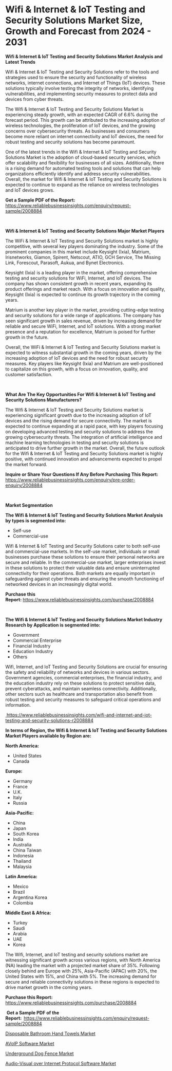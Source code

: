 <p><h1>Wifi & Internet & IoT Testing and Security Solutions Market Size, Growth and Forecast from 2024 - 2031</h1></p><p><strong>Wifi & Internet & IoT Testing and Security Solutions Market Analysis and Latest Trends</strong></p>
<p><p>Wifi & Internet & IoT Testing and Security Solutions refer to the tools and strategies used to ensure the security and functionality of wireless networks, internet connections, and Internet of Things (IoT) devices. These solutions typically involve testing the integrity of networks, identifying vulnerabilities, and implementing security measures to protect data and devices from cyber threats.</p><p>The Wifi & Internet & IoT Testing and Security Solutions Market is experiencing steady growth, with an expected CAGR of 6.6% during the forecast period. This growth can be attributed to the increasing adoption of wireless technologies, the proliferation of IoT devices, and the growing concerns over cybersecurity threats. As businesses and consumers become more reliant on internet connectivity and IoT devices, the need for robust testing and security solutions has become paramount.</p><p>One of the latest trends in the Wifi & Internet & IoT Testing and Security Solutions Market is the adoption of cloud-based security services, which offer scalability and flexibility for businesses of all sizes. Additionally, there is a rising demand for automated testing tools and solutions that can help organizations efficiently identify and address security vulnerabilities. Overall, the market for Wifi & Internet & IoT Testing and Security Solutions is expected to continue to expand as the reliance on wireless technologies and IoT devices grows.</p></p>
<p><strong>Get a Sample PDF of the Report:&nbsp;</strong> <a href="https://www.reliablebusinessinsights.com/enquiry/request-sample/2008884">https://www.reliablebusinessinsights.com/enquiry/request-sample/2008884</a></p>
<p>&nbsp;</p>
<p><strong>Wifi & Internet & IoT Testing and Security Solutions Major Market Players</strong></p>
<p><p>The WiFi & Internet & IoT Testing and Security Solutions market is highly competitive, with several key players dominating the industry. Some of the prominent companies in this market include Keysight (Ixia), Matrium, Irisnetworks, Giamon, Spirent, Netscout, ATIO, GCH Service, The Missing Link, Forescout, Parasoft, Aukua, and Bynet Electronics.</p><p>Keysight (Ixia) is a leading player in the market, offering comprehensive testing and security solutions for WiFi, Internet, and IoT devices. The company has shown consistent growth in recent years, expanding its product offerings and market reach. With a focus on innovation and quality, Keysight (Ixia) is expected to continue its growth trajectory in the coming years.</p><p>Matrium is another key player in the market, providing cutting-edge testing and security solutions for a wide range of applications. The company has seen significant growth in sales revenue, driven by increasing demand for reliable and secure WiFi, Internet, and IoT solutions. With a strong market presence and a reputation for excellence, Matrium is poised for further growth in the future.</p><p>Overall, the WiFi & Internet & IoT Testing and Security Solutions market is expected to witness substantial growth in the coming years, driven by the increasing adoption of IoT devices and the need for robust security measures. Key players like Keysight (Ixia) and Matrium are well-positioned to capitalize on this growth, with a focus on innovation, quality, and customer satisfaction.</p></p>
<p>&nbsp;</p>
<p><strong>What Are The Key Opportunities For Wifi & Internet & IoT Testing and Security Solutions Manufacturers?</strong></p>
<p><p>The Wifi & Internet & IoT Testing and Security Solutions market is experiencing significant growth due to the increasing adoption of IoT devices and the rising demand for secure connectivity. The market is expected to continue expanding at a rapid pace, with key players focusing on developing advanced testing and security solutions to address the growing cybersecurity threats. The integration of artificial intelligence and machine learning technologies in testing and security solutions is anticipated to drive further growth in the market. Overall, the future outlook for the Wifi & Internet & IoT Testing and Security Solutions market is highly positive, with continued innovation and advancements expected to propel the market forward.</p></p>
<p><strong>Inquire or Share Your Questions If Any Before Purchasing This Report:</strong> <a href="https://www.reliablebusinessinsights.com/enquiry/pre-order-enquiry/2008884">https://www.reliablebusinessinsights.com/enquiry/pre-order-enquiry/2008884</a></p>
<p>&nbsp;</p>
<p><strong>Market Segmentation</strong></p>
<p><strong>The Wifi & Internet & IoT Testing and Security Solutions Market Analysis by types is segmented into:</strong></p>
<p><ul><li>Self-use</li><li>Commercial-use</li></ul></p>
<p><p>Wifi & Internet & IoT Testing and Security Solutions cater to both self-use and commercial-use markets. In the self-use market, individuals or small businesses purchase these solutions to ensure their personal networks are secure and reliable. In the commercial-use market, larger enterprises invest in these solutions to protect their valuable data and ensure uninterrupted connectivity for their operations. Both markets are equally important in safeguarding against cyber threats and ensuring the smooth functioning of networked devices in an increasingly digital world.</p></p>
<p><strong>Purchase this Report:&nbsp;</strong><a href="https://www.reliablebusinessinsights.com/purchase/2008884">https://www.reliablebusinessinsights.com/purchase/2008884</a></p>
<p>&nbsp;</p>
<p><strong>The Wifi & Internet & IoT Testing and Security Solutions Market Industry Research by Application is segmented into:</strong></p>
<p><ul><li>Government</li><li>Commercial Enterprise</li><li>Financial Industry</li><li>Education Industry</li><li>Others</li></ul></p>
<p><p>Wifi, Internet, and IoT Testing and Security Solutions are crucial for ensuring the safety and reliability of networks and devices in various sectors. Government agencies, commercial enterprises, the financial industry, and the education industry rely on these solutions to protect sensitive data, prevent cyberattacks, and maintain seamless connectivity. Additionally, other sectors such as healthcare and transportation also benefit from robust testing and security measures to safeguard critical operations and information.</p></p>
<p><a href="https://www.reliablebusinessinsights.com/wifi-and-internet-and-iot-testing-and-security-solutions-r2008884">&nbsp;https://www.reliablebusinessinsights.com/wifi-and-internet-and-iot-testing-and-security-solutions-r2008884</a></p>
<p><strong>In terms of Region, the Wifi & Internet & IoT Testing and Security Solutions Market Players available by Region are:</strong></p>
<p>
    <p> <strong> North America: </strong>
        <ul>
            <li>United States</li>
            <li>Canada</li>
        </ul>
        </p> 
    <p> <strong> Europe: </strong>
        <ul>
            <li>Germany</li>
            <li>France</li>
            <li>U.K.</li>
            <li>Italy</li>
            <li>Russia</li>
        </ul>
        </p> 
    <p> <strong> Asia-Pacific: </strong>
        <ul>
            <li>China</li>
            <li>Japan</li>
            <li>South Korea</li>
            <li>India</li>
            <li>Australia</li>
            <li>China Taiwan</li>
            <li>Indonesia</li>
            <li>Thailand</li>
            <li>Malaysia</li>
        </ul>
        </p> 
    <p> <strong> Latin America: </strong>
        <ul>
            <li>Mexico</li>
            <li>Brazil</li>
            <li>Argentina Korea</li>
            <li>Colombia</li>
        </ul>
        </p> 
    <p> <strong> Middle East & Africa: </strong>
        <ul>
            <li>Turkey</li>
            <li>Saudi</li>
            <li>Arabia</li>
            <li>UAE</li>
            <li>Korea</li>
        </ul>
    </p>
    </p>
<p><p>The Wifi, Internet, and IoT testing and security solutions market are witnessing significant growth across various regions, with North America (NA) leading the market with a projected market share of 35%. Following closely behind are Europe with 25%, Asia-Pacific (APAC) with 20%, the United States with 15%, and China with 5%. The increasing demand for secure and reliable connectivity solutions in these regions is expected to drive market growth in the coming years.</p></p>
<p><strong>Purchase this Report: </strong><a href="https://www.reliablebusinessinsights.com/purchase/2008884">https://www.reliablebusinessinsights.com/purchase/2008884</a></p>
<p>&nbsp;<strong>Get a Sample PDF of the Report:&nbsp;&nbsp;</strong><a href="https://www.reliablebusinessinsights.com/enquiry/request-sample/2008884">https://www.reliablebusinessinsights.com/enquiry/request-sample/2008884</a></p>
<p><strong></strong></p>
<p><p><a href="https://medium.com/@aprilhirthe/global-disposable-bathroom-hand-towels-market-trends-insights-into-growth-opportunities-and-8f7f52d2d8a5">Disposable Bathroom Hand Towels Market</a></p><p><a href="https://github.com/staberhelen84/Market-Research-Report-List-1/blob/main/avoip-software-market.md">AVoIP Software Market</a></p><p><a href="https://medium.com/@kelleebernier1851/underground-dog-fence-market-size-is-growing-at-cagr-of-8-and-this-report-covers-analysis-by-17fc964187eb">Underground Dog Fence Market</a></p><p><a href="https://github.com/trameciabutler45/Market-Research-Report-List-1/blob/main/audio-visual-over-internet-protocol-software-market.md">Audio-Visual over Internet Protocol Software Market</a></p></p>